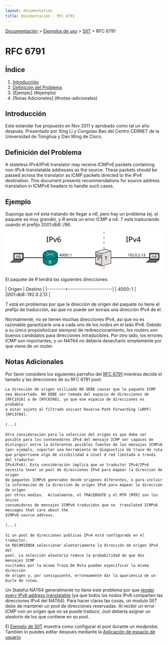 ```yaml
---
layout: documentation
title: Documentación - RFC 6791
---
```


[Documentación](esp-doc-index.html) > [Ejemplos de uso](esp-doc-index.html#ejemplos-de-uso) > [SIIT](esp-mod-run-vanilla.html) > RFC 6791

# RFC 6791

## Índice

1. [Introducción](#introduccion)
2. [Definición del Problema](#definicion)
3. [Ejemplo] (#ejemplo)
4. [Notas Adicionales] (#notas-adicionales)

## Introducción

Este estandar fue propuesto en Nov 2011 y aprobado como tal un año después. Presentado por Xing Li y Congxiao Bao del Centro CERNET de la Universidad de Tsinghua y Dan Wing de Cisco.

## Definición del Problema

A stateless IPv4/IPv6 translator may receive ICMPv6 packets containing non-IPv4-translatable addresses as the source.  These packets should be passed across the translator as ICMP packets directed to the IPv4 destination.  This document presents recommendations for source address translation in ICMPv6 headers to handle such cases.

## Ejemplo

Suponga que _n4_ esta tratando de llegar a _n6_, pero hay un problema (ej. el paquete es muy grande), y _R_ envía un error ICMP a _n4_. _T_ está traduciendo usando el prefijo 2001:db8::/96.

![Figura 1 - Red](images/network/rfc6791.svg)

El paquete de _R_ tendrá las siguientes direcciones:

| Origen  | Destino              |
|---------+----------------------|
| 4000::1 | 2001:db8::192.0.2.13 |

_T_ está en problemas por que la dirección de origen del paquete no tiene el prefijo de traducción, asi que no puede ser extraia una dirección IPv4 de el.

Normalmente, no se tienen muchas direcciones IPv4, asi que no es razonable garantizarle una a cada uno de los nodos en el lado IPv6. Debido a su único propósito(casi siempre) de redireccionamiento, los routers son buenos candidatos para direcciones intraducibles. Por otro lado, los errores ICMP son importantes, y un NAT64 no deberia desecharlo simplemente por que viene de un router.

## Notas Adicionales

Por favor considere los siguientes parrafos del [RFC 6791](https://tools.ietf.org/html/rfc6791) mientras decide el tamaño y las direcciones de su RFC 6791 pool:

	La dirección de origen utilizada NO DEBE causar que le paquete ICMP
	sea descartado. NO DEBE ser tomada del espacio de direcciones de
    [RFC1918] o de [RFC6598], ya que ese espacio de direcciones es probable
    a estar sujeto al filtrado unicast Reverse Path Forwarding (uRPF) [RFC3704].

	(...)

	Otra consideración para la seleccion del origen es que debe ser
	posible para los contenedores IPv4 del mensaje ICMP ser capaces de
	distinguir entre la diferentes posibles fuentes de los mensajes ICMPv6
	(por ejemplo, soportar una herramienta de diagnostico de traza de ruta
	que proporcione algo de visibilidad a nivel d red limitada a través del traductor
    IPv4/Pv6). Esta consideración implica que un traductor IPv4/IPv6
	necesita tener un pool de direcciones IPv4 para mapear la direccion de origen 
    de paquetes ICMPv6 generados desde origenes diferentes, o para incluir
    la información de la dirección de origen IPv6 para mapear la dirección de origen 
	por otros medios.  Actualmente, el TRACEROUTE y el MTR [MTR] son los únicos
	consumidores de mensajes ICMPv6 traducidos que se  translated ICMPv6 messages that care about the
	ICMPv6 source address.
	
	(...)

	Si un pool de direcciones publicas IPv4 está configurado en el traductor,
	Se RECOMIENDA seleccionar aleatoriamente la dirección de origen IPv4 del
	pool. La selección aleatoria reduce la probabilidad de que dos mensajes ICMP
    sucitados por la misma Traza De Ruta puedan especificar la misma dirección
    de origen y, por consiguiente, erroneamente dar la apariencia de un bucle de ruteo.
	

Un Stateful NAT64 generalmente no tiene este problema por que [render every IPv6 address translatable](esp-intro-nat64.html#stateful-nat64) (ya que todos los nodos IPv6 comparten las direcciones IPv4 del NAT64). Para hacer claras las cosas, un modulo SIIT debe de mantener un pool de direcciónes reservadas. Al recibir un error ICMP con un origen que no se puede traducir, Jool deberia asignar un aleatorio de los que contiene en su pool.


El [Ejemplo de SIIT](esp-mod-run-vanilla.html) muestra como configurar el pool durante un modprobe. Tambien lo puedes editar despues mediante la [Aplicación de espacio de usuario](esp-usr-flags-pool6791.html).
